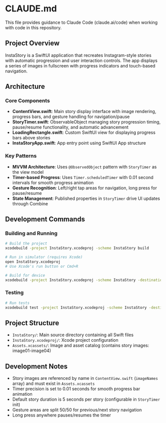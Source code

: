 # CLAUDE.md

This file provides guidance to Claude Code (claude.ai/code) when working with code in this repository.

## Project Overview

InstaStory is a SwiftUI application that recreates Instagram-style stories with automatic progression and user interaction controls. The app displays a series of images in fullscreen with progress indicators and touch-based navigation.

## Architecture

### Core Components

- **ContentView.swift**: Main story display interface with image rendering, progress bars, and gesture handling for navigation/pause
- **StoryTimer.swift**: ObservableObject managing story progression timing, pause/resume functionality, and automatic advancement
- **LoadingRectangle.swift**: Custom SwiftUI view for displaying progress bars above stories
- **InstaStoryApp.swift**: App entry point using SwiftUI App structure

### Key Patterns

- **MVVM Architecture**: Uses `@ObservedObject` pattern with `StoryTimer` as the view model
- **Timer-based Progress**: Uses `Timer.scheduledTimer` with 0.01 second intervals for smooth progress animation
- **Gesture Recognition**: Left/right tap areas for navigation, long press for pause/resume
- **State Management**: Published properties in `StoryTimer` drive UI updates through Combine

## Development Commands

### Building and Running
```bash
# Build the project
xcodebuild -project InstaStory.xcodeproj -scheme InstaStory build

# Run in simulator (requires Xcode)
open InstaStory.xcodeproj
# Use Xcode's run button or Cmd+R

# Build for device
xcodebuild -project InstaStory.xcodeproj -scheme InstaStory -destination 'generic/platform=iOS'
```

### Testing
```bash
# Run tests
xcodebuild test -project InstaStory.xcodeproj -scheme InstaStory -destination 'platform=iOS Simulator,name=iPhone 15'
```

## Project Structure

- `InstaStory/`: Main source directory containing all Swift files
- `InstaStory.xcodeproj/`: Xcode project configuration
- `Assets.xcassets/`: Image and asset catalog (contains story images: image01-image04)

## Development Notes

- Story images are referenced by name in `ContentView.swift` (`imageNames` array) and must exist in `Assets.xcassets`
- Timer precision is set to 0.01 seconds for smooth progress bar animation
- Default story duration is 5 seconds per story (configurable in `StoryTimer` init)
- Gesture areas are split 50/50 for previous/next story navigation
- Long press anywhere pauses/resumes the timer
